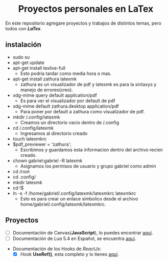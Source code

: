 <h1 align="center">Proyectos personales en LaTex</h1>

En este repositorio agregare proyectos y trabajos de distintos temas, pero todos con **_LaTex_**.

## instalación

* sudo su
* apt-get update
* apt-get install texlive-full
   - Esto podria tardar como media hora o mas.
* apt-get install zathura latexmk
   - zathura es un visualizador de pdf y latexmk es para la sintaxys y manejo de errores(creo).
* xdg-mime query default application/pdf
   - Es para ver el visualizador por default de pdf
* xdg-mime default zathura.desktop application/pdf
   - Para poner por default a zathura como visualizador de pdf.
* mkdir /.config/latexmk
   - Creamos un directorio vacio dentro de /.config
* cd /.config/latexmk
   - Ingresamos al directorio creado
* touch latexmkrc
* $pdf_previewer = 'zathura';
   - Escribimos y guardamos esta informacion dentro del archivo recien creado.
* chown gabriel:gabriel -R latexmk
   - Asignamos los permisos de usuario y grupo gabriel como admin
* cd /root
* cd .config/
* mkdir latexmk
* cd !$
* ln -s -f /home/gabriel/.config/latexmk/latexmkrc latexmkrc
   - Esto es para crear un enlace simbolico desde el archivo home/gabriel/.config/latexmk/latexmkrc.

## Proyectos

- [ ] Documentación de Canvas(**JavaScript**), lo puedes encontrar [aquí](./doc-canvas/).
- [ ] Documentación de _Lua_ 5.4 en Español, se encuentra [aqui](./lua-5.4-espanish/).
- Documentación de los Hooks de _ReactJs_:
  - [x] Hook **UseRef()**, esta completo y lo tienes [aqui](./hooks-react/useRef/).
